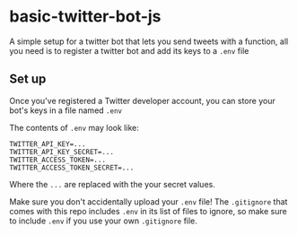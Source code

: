 # basic-twitter-bot-js

A simple setup for a twitter bot that lets you send tweets with a function, all you need is to register a twitter bot and add its keys to a `.env` file

## Set up

Once you've registered a Twitter developer account, you can store your bot's keys in a file named `.env`

The contents of `.env` may look like:
```
TWITTER_API_KEY=...
TWITTER_API_KEY_SECRET=...
TWITTER_ACCESS_TOKEN=...
TWITTER_ACCESS_TOKEN_SECRET=...
```
Where the `...` are replaced with the your secret values.

Make sure you don't accidentally upload your `.env` file! The `.gitignore` that comes with this repo includes `.env` in its list of files to ignore, so make sure to include `.env` if you use your own `.gitignore` file.
